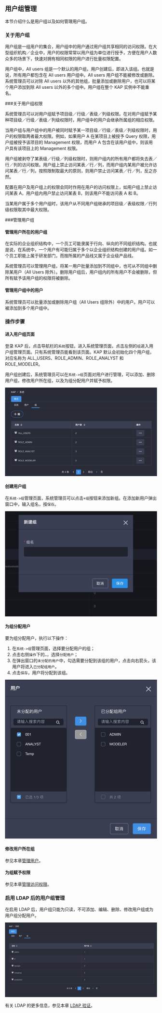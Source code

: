## 用户组管理

本节介绍什么是用户组以及如何管理用户组。

### 关于用户组

用户组是一组用户的集合，用户组中的用户通过用户组共享相同的访问权限。在大型组织机构／企业中，用户的权限常常以用户组为单位进行授予，方便在用户人数众多的场景下，快速对拥有相同权限的用户进行批量权限配置。

用户组中，All users 组是一个默认的用户组，用户创建后，即进入该组。也就是说，所有用户都包含在 All users 用户组中。All users 用户组不能被修改或删除。系统管理员可以对除 All users 以外的其他组，批量添加或删除用户，也可以将某个用户添加到除 All users 以外的多个组中。用户组在整个 KAP 实例中不能重名。

###关于用户组权限

系统管理员可以对用户组赋予项目级／行级／表级／列级权限。在对用户组赋予某种项目级／行级／表级／列级权限时，用户组中的用户会继承所属组的相应权限。

当用户组与用户组中的用户被同时赋予某一项目级／行级／表级／列级权限时，用户的权限取两者最大权限。例如，如果用户 A 在某项目上被授予 Query 权限，用户组被授予该项目的 Management 权限，而用户 A 包含在该用户组中，则该用户具有该项目上的 Management 权限。

用户组被剥夺了某表级／行级／列级权限时，则用户组内的所有用户都将失去表／行／列的访问权限。用户组上禁止访问某表／行／列，而用户组内某用户被允许访问某表／行／列，按照限制取最大的原则，则用户禁止访问某表／行／列，反之亦然。

配置在用户及用户组上的权限会同时作用在用户的访问权限上，如用户组上禁止访问某表 A，用户组内用户禁止访问某表 B，则该用户不能访问表 A 和 B。

当某用户属于多个用户组时，该用户从不同用户组继承的项目级／表级权限／行列级权限取其中最大权限。

###管理用户组

#### 管理用户所在的用户组

在实际的企业组织结构中，一个员工可能隶属于行向、纵向的不同组织结构。也就是说，在系统中，一个用户有可能归属于多个以企业组织结构创建的用户组。如一个员工职能上属于研发部门，而按所属的产品线又属于企业级产品线。

系统管理员可以管理用户组，将某一用户批量添加到不同组中，也可从不同组中删除某用户（All Users 除外）。删除用户组后，用户组内的所有用户不会被删除，但所有赋予该用户组的权限将被删除。

#### 管理用户组中的用户

系统管理员可以批量添加或删除用户组（All Users 组除外）中的用户。用户可以被添加到多个用户组中。

### 操作步骤

#### 进入用户组页面

登录 KAP 后，点击导航栏的`系统`按钮，进入系统管理页面，点击左侧的`组`进入用户组管理页面。只有系统管理员能看到该页面。KAP 默认会初始化四个用户组，对应名称为 ALL_USERS、ROLE_ADMIN、ROLE_ANALYST 和 ROLE_MODELER。

用户组创建后，系统管理员可以在`系统->组`页面对用户进行管理，可以添加、删除用户组，修改用户所在组，以及为组分配用户并赋予权限。

![用户组页面](images/group/group_cn1.png)

#### 创建用户组

在`系统->组`管理页面，系统管理员可以点击`+组`按钮来添加新组。在添加新用户弹出窗口中，输入组名，按`保存`。

![创建用户组](images/group/group_cn2.png)

#### 为组分配用户
要为组分配用户，执行以下操作：

1. 在`系统->组`管理页面，选择要分配用户的组；
2. 点击右侧`操作`下的`…`，选择`分配用户`；
3. 在弹出窗口的`未分配的用户`中，勾选需要分配到该组的用户，点击向右箭头，该用户将进入`已分配组用户`。
4. 点击`保存`，用户将分配到该组。

![为组分配用户](images/group/group_cn3.png)

#### 修改用户所在组
参见本章[管理用户](security/user.cn.md)。

#### 为组赋予权限

参见本章[管理访问权限](security/acl.cn.md)。

### 启用 LDAP 后的用户组管理

在启用 LDAP 后，用户组只能为只读，不可添加、编辑、删除、修改用户组或为用户组分配用户。

![启用 LDAP 后的用户组管理](images/group/group_cn4.png)

有关 LDAP 的更多信息，参见本章 [LDAP 验证](security/ldap.cn.md)。